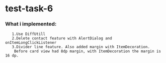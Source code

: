 # test-task-6

### What i implemented:
       1.Use DiffUtill
       2.Delete contact feature with AlertDialog and onItemLongClickListener
       3.Divider line feature. Also added margin with ItemDecoration. 
        Before card view had 8dp margin, with ItemDecoration the margin is 16 dp. 
       
